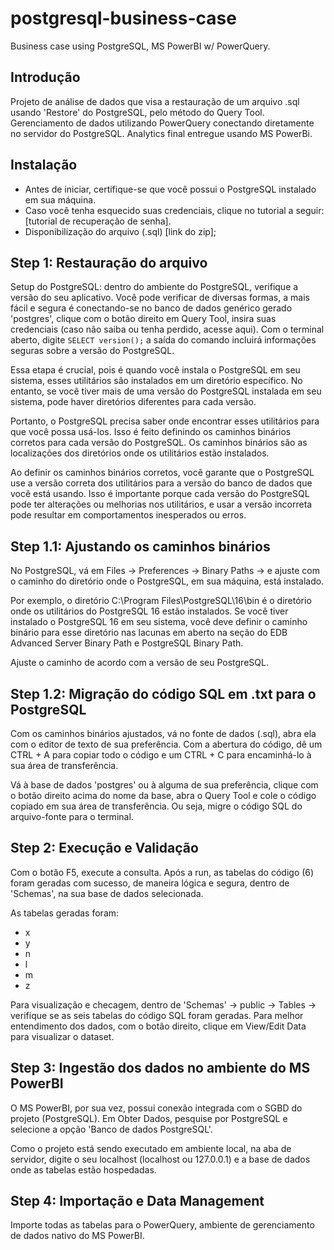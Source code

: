 # postgresql-business-case
Business case using PostgreSQL, MS PowerBI w/ PowerQuery.


## Introdução

Projeto de análise de dados que visa a restauração de um arquivo .sql usando 'Restore' do PostgreSQL, pelo método do Query Tool. Gerenciamento de dados utilizando PowerQuery conectando diretamente no servidor do PostgreSQL.
Analytics final entregue usando MS PowerBi.


## Instalação

- Antes de iniciar, certifique-se que você possui o PostgreSQL instalado em sua máquina. 
- Caso você tenha esquecido suas credenciais, clique no tutorial a seguir: [tutorial de recuperação de senha].
- Disponibilização do arquivo (.sql) [link do zip];


## Step 1: Restauração do arquivo

Setup do PostgreSQL: dentro do ambiente do PostgreSQL, verifique a versão do seu aplicativo. Você pode verificar de diversas formas, a mais fácil e segura é conectando-se no banco de dados genérico gerado 'postgres', clique com o botão direito em Query Tool, insira suas credenciais (caso não saiba ou tenha perdido, acesse aqui). Com o terminal aberto, digite ```SELECT version();``` a saída do comando incluirá informações seguras sobre a versão do PostgreSQL.

Essa etapa é crucial, pois é quando você instala o PostgreSQL em seu sistema, esses utilitários são instalados em um diretório específico. No entanto, se você tiver mais de uma versão do PostgreSQL instalada em seu sistema, pode haver diretórios diferentes para cada versão.

Portanto, o PostgreSQL precisa saber onde encontrar esses utilitários para que você possa usá-los. Isso é feito definindo os caminhos binários corretos para cada versão do PostgreSQL. Os caminhos binários são as localizações dos diretórios onde os utilitários estão instalados.

Ao definir os caminhos binários corretos, você garante que o PostgreSQL use a versão correta dos utilitários para a versão do banco de dados que você está usando. Isso é importante porque cada versão do PostgreSQL pode ter alterações ou melhorias nos utilitários, e usar a versão incorreta pode resultar em comportamentos inesperados ou erros.

## Step 1.1: Ajustando os caminhos binários

No PostgreSQL, vá em Files -> Preferences -> Binary Paths -> e ajuste com o caminho do diretório onde o PostgreSQL, em sua máquina, está instalado.

Por exemplo, o diretório C:\Program Files\PostgreSQL\16\bin é o diretório onde os utilitários do PostgreSQL 16 estão instalados. Se você tiver instalado o PostgreSQL 16 em seu sistema, você deve definir o caminho binário para esse diretório nas lacunas em aberto na seção do EDB Advanced Server Binary Path e PostgreSQL Binary Path.

Ajuste o caminho de acordo com a versão de seu PostgreSQL.

## Step 1.2: Migração do código SQL em .txt para o PostgreSQL

Com os caminhos binários ajustados, vá no fonte de dados (.sql), abra ela com o editor de texto de sua preferência. Com a abertura do código, dê um CTRL + A para copiar todo o código e um CTRL + C para encaminhá-lo à sua área de transferência. 

Vá à base de dados 'postgres' ou à alguma de sua preferência, clique com o botão direito acima do nome da base, abra o Query Tool e cole o código copiado em sua área de transferência. Ou seja, migre o código SQL do arquivo-fonte para o terminal.

## Step 2: Execução e Validação

Com o botão F5, execute a consulta. Após a run, as tabelas do código (6) foram geradas com sucesso, de maneira lógica e segura, dentro de 'Schemas', na sua base de dados selecionada.

As tabelas geradas foram:
- x
- y
- n
- l
- m
- z

Para visualização e checagem, dentro de 'Schemas' -> public -> Tables -> verifique se as seis tabelas do código SQL foram geradas. Para melhor entendimento dos dados, com o botão direito, clique em View/Edit Data para visualizar o dataset.

## Step 3: Ingestão dos dados no ambiente do MS PowerBI

O MS PowerBI, por sua vez, possui conexão integrada com o SGBD do projeto (PostgreSQL). Em Obter Dados, pesquise por PostgreSQL e selecione a opção 'Banco de dados PostgreSQL'. 

Como o projeto está sendo executado em ambiente local, na aba de servidor, digite o seu localhost (localhost ou 127.0.0.1) e a base de dados onde as tabelas estão hospedadas.

## Step 4: Importação e Data Management

Importe todas as tabelas para o PowerQuery, ambiente de gerenciamento de dados nativo do MS PowerBI.


